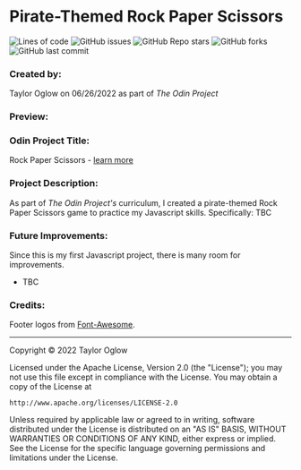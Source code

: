 # Pirate-Themed Rock Paper Scissors

![Lines of code](https://img.shields.io/tokei/lines/github/TaylorOglow/odin-rock-paper-scissors)
![GitHub issues](https://img.shields.io/github/issues-raw/TaylorOglow/odin-rock-paper-scissors)
![GitHub Repo stars](https://img.shields.io/github/stars/TaylorOglow/odin-rock-paper-scissors?style=social)
![GitHub forks](https://img.shields.io/github/forks/TaylorOglow/odin-rock-paper-scissors?style=social)
![GitHub last commit](https://img.shields.io/github/last-commit/TaylorOglow/odin-rock-paper-scissors)

### Created by: 
Taylor Oglow on 06/26/2022 as part of *The Odin Project*

### Preview: 

### Odin Project Title: 
Rock Paper Scissors - [learn more](https://www.theodinproject.com/lessons/foundations-rock-paper-scissors)

### Project Description: 
As part of *The Odin Project's* curriculum, I created a pirate-themed Rock Paper Scissors game to practice my Javascript skills. Specifically: TBC

### Future Improvements:
 Since this is my first Javascript project, there is many room for improvements. 
 * TBC

### Credits: 

Footer logos from [Font-Awesome](https://github.com/FortAwesome/Font-Awesome/).

-------------------------------

Copyright © 2022 Taylor Oglow 

Licensed under the Apache License, Version 2.0 (the "License");
you may not use this file except in compliance with the License.
You may obtain a copy of the License at

    http://www.apache.org/licenses/LICENSE-2.0

Unless required by applicable law or agreed to in writing, software
distributed under the License is distributed on an "AS IS" BASIS,
WITHOUT WARRANTIES OR CONDITIONS OF ANY KIND, either express or implied.
See the License for the specific language governing permissions and
limitations under the License.